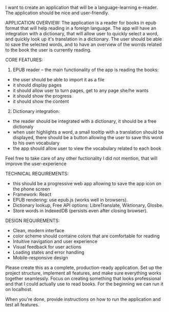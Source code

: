 I want to create an application that will be a language-learning e-reader.
The application should be nice and user-friendly.


APPLICATION OVERVIEW:
The application is a reader for books in epub format that will help reading in a foreign language. The app will have an integration with a dictionary, that will allow user to quickly select a word, and quickly look up it's translation in a dictionary. The user should be able to save the selected words, and to have an overview of the worrds related to the book the user is currently reading.

CORE FEATURES:
1. EPUB reader – the main functionality of the app is reading the books:
  - the user should be able to import it as a file
  - it should display pages
  - it should allow user to turn pages, get to any page she/he wants
  - it should show the progress
  - it should show the content

2. Dictionary integration:
- the reader should be integrated with a dictionary, it should be a free dictionaly
- when user highlights a word, a small tooltip with a translation should be displayed, there should be a button allowing the user to save this word to his own vocabulary
- the app should allow user to view the vocabulary related to each book

Feel free to take care of any other fuctionality I did not mention, that will improve the user-experience


TECHNICAL REQUIREMENTS:
- this should be a progressive web app allowing to save the app icon on the phone screen
- Framework: React
- EPUB rendering: use epub.js (works well in browsers).
- Dictionary lookup, Free API options: LibreTranslate, Wiktionary, Glosbe.
- Store words in IndexedDB (persists even after closing browser).


DESIGN REQUIREMENTS:
- Clean, modern interface
- color scheme should containe colors that are comfortable for reading
- Intuitive navigation and user experience
- Visual feedback for user actions
- Loading states and error handling
- Mobile-responsive design


Please create this as a complete, production-ready application. Set up the project structure, implement all features, and make sure everything works together seamlessly. Focus on creating something that looks professional and that I could actually use to read books.
For the beginning we can run it on localhost.

When you're done, provide instructions on how to run the application and test all features.